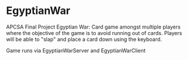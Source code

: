# EgyptianWar
APCSA Final Project
Egyptian War: Card game amongst multiple players where the objective of the game is to avoid running out of cards.  Players will be able to "slap" and place a card down using the keyboard.

Game runs via EgyptianWarServer and EgyptianWarClient
